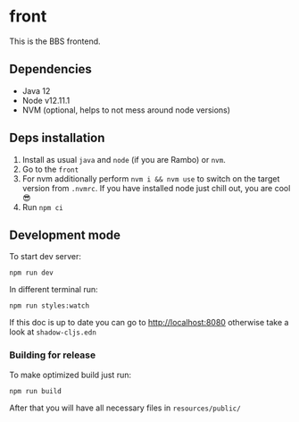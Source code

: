 # front

This is the BBS frontend.


## Dependencies

* Java 12
* Node v12.11.1
* NVM (optional, helps to not mess around node versions)


## Deps installation

1. Install as usual `java` and `node` (if you are Rambo) or `nvm`.
2. Go to the `front`
2. For nvm additionally perform `nvm i && nvm use` to switch on the target version from `.nvmrc`. If you have installed node just chill out, you are cool :sunglasses:
3. Run `npm ci`


## Development mode

To start dev server:

```
npm run dev
```

In different terminal run:

```
npm run styles:watch
```

If this doc is up to date you can go to [http://localhost:8080](http://localhost:8080) otherwise take a look at `shadow-cljs.edn`


### Building for release

To make optimized build just run:

```
npm run build
```

After that you will have all necessary files in `resources/public/`
